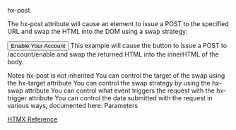 hx-post

The hx-post attribute will cause an element to issue a POST to the specified URL and swap the HTML into the DOM using a swap strategy:

<button hx-post="/account/enable" hx-target="body">
  Enable Your Account
</button>
This example will cause the button to issue a POST to /account/enable and swap the returned HTML into the innerHTML of the body.

Notes
hx-post is not inherited
You can control the target of the swap using the hx-target attribute
You can control the swap strategy by using the hx-swap attribute
You can control what event triggers the request with the hx-trigger attribute
You can control the data submitted with the request in various ways, documented here: Parameters

[HTMX Reference](https://htmx.org/attributes/hx-post/)
